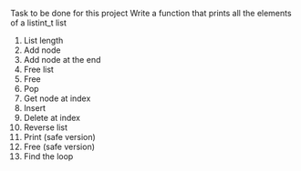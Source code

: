 Task to be done for this project
Write a function that prints all the elements of a listint_t list
1. List length
2. Add node
3. Add node at the end
4. Free list
5. Free
6. Pop
7. Get node at index
9. Insert
10. Delete at index
11. Reverse list
12. Print (safe version)
13. Free (safe version)
14. Find the loop


